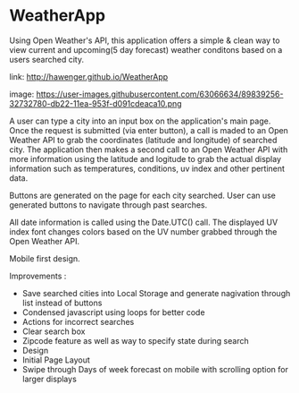 # WeatherApp

Using Open Weather's API, this application offers a simple & clean way to view current and upcoming(5 day forecast) weather conditons based on a users searched city.

link: http://hawenger.github.io/WeatherApp

image: https://user-images.githubusercontent.com/63066634/89839256-32732780-db22-11ea-953f-d091cdeaca10.png

A user can type a city into an input box on the application's main page.  Once the request is submitted (via enter button), a call is maded to an Open Weather API to grab the coordinates (latitude and longitude) of searched city.  The application then makes a second call to an Open Weather API with more information using the latitude and logitude to grab the actual display information such as temperatures, conditions, uv index and other pertinent data.

Buttons are generated on the page for each city searched.  User can use generated buttons to navigate through past searches.

All date information is called using the Date.UTC() call.
The displayed UV index font changes colors based on the UV number grabbed through the Open Weather API.

Mobile first design.

Improvements :

- Save searched cities into Local Storage and generate nagivation through list instead of buttons
- Condensed javascript using loops for better code
- Actions for incorrect searches
- Clear search box
- Zipcode feature as well as way to specify state during search
- Design
- Initial Page Layout
- Swipe through Days of week forecast on mobile with scrolling option for larger displays
